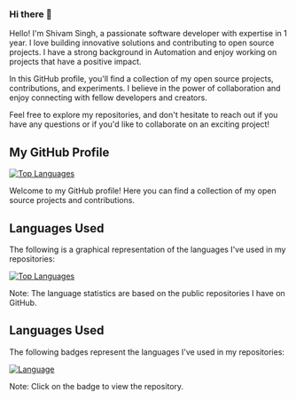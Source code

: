 ### Hi there 👋

<!--
**shivamknoldus1869/shivamknoldus1869** is a ✨ _special_ ✨ repository because its `README.md` (this file) appears on your GitHub profile.

Here are some ideas to get you started:

- 🔭 I’m currently working on ...
- 🌱 I’m currently learning ...
- 👯 I’m looking to collaborate on ...
- 🤔 I’m looking for help with ...
- 💬 Ask me about ...
- 📫 How to reach me: ...
- 😄 Pronouns: ...
- ⚡ Fun fact: ...
-->
 
Hello! I'm Shivam Singh, a passionate software developer with expertise in 1 year. I love building innovative solutions and contributing to open source projects. I have a strong background in Automation and enjoy working on projects that have a positive impact.

In this GitHub profile, you'll find a collection of my open source projects, contributions, and experiments. I believe in the power of collaboration and enjoy connecting with fellow developers and creators.

Feel free to explore my repositories, and don't hesitate to reach out if you have any questions or if you'd like to collaborate on an exciting project!

## My GitHub Profile

[![Top Languages](https://github-readme-stats.vercel.app/api/top-langs/?username=shivamknoldus1869&layout=compact&hide_border=true&langs_count=8&theme=dracula)](https://github.com/shivamknoldus1869)

Welcome to my GitHub profile! Here you can find a collection of my open source projects and contributions.

## Languages Used

The following is a graphical representation of the languages I've used in my repositories:

[![Top Languages](https://github-readme-stats.vercel.app/api/top-langs/?username=shivamknoldus1869&langs_count=6&layout=compact&hide_border=true&theme=dracula)](https://github.com/shivamknoldus1869)

Note: The language statistics are based on the public repositories I have on GitHub.
## Languages Used

The following badges represent the languages I've used in my repositories:

[![Language](https://img.shields.io/github/languages/top/shivamknoldus1869/GatlingInMaven?color=blue&style=for-the-badge)](https://github.com/shivamknoldus1869)

Note: Click on the badge to view the repository.

